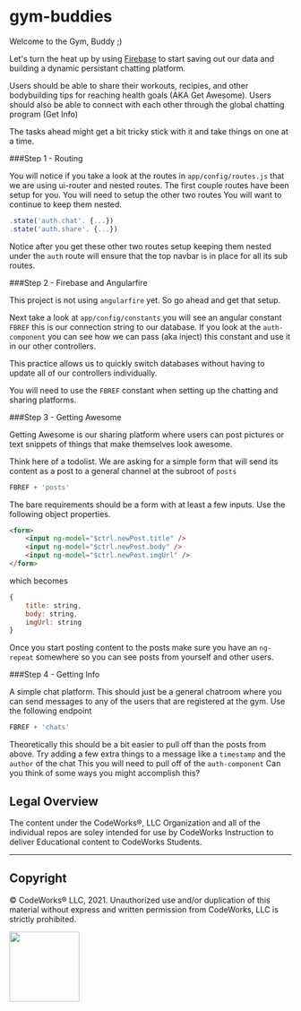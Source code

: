 # gym-buddies

Welcome to the Gym, Buddy ;)

Let's turn the heat up by using <a href="firebase.com" target="_blank">Firebase</a> to start saving out our data and building a dynamic persistant chatting platform. 

Users should be able to share their workouts, recipies, and other bodybuilding tips for reaching health goals (AKA Get Awesome). Users should also be able to connect with each other through the global chatting program (Get Info)

The tasks ahead might get a bit tricky stick with it and take things on one at a time.

###Step 1 - Routing

You will notice if you take a look at the routes in `app/config/routes.js` that we are using ui-router and nested routes. The first couple routes have been setup for you.  You will need to setup the other two routes You will want to continue to keep them nested.

```javascript
.state('auth.chat'. {...})
.state('auth.share'. {...})
```

Notice after you get these other two routes setup keeping them nested under the `auth` route will ensure that the top navbar is in place for all its sub routes. 

###Step 2 - Firebase and Angularfire

This project is not using `angularfire` yet. So go ahead and get that setup. 

Next take a look at `app/config/constants` you will see an angular constant `FBREF` this is our connection string to our database. If you look at the `auth-component` you can see how we can pass (aka inject) this constant and use it in our other controllers. 

This practice allows us to quickly switch databases without having to update all of our controllers individually.

You will need to use the `FBREF` constant when setting up the chatting and sharing platforms. 

###Step 3 - Getting Awesome

Getting Awesome is our sharing platform where users can post pictures or text snippets of things that make themselves look awesome.

Think here of a todolist. We are asking for a simple form that will send its content as a post to a general channel at the subroot of `posts`

```javascript
FBREF + 'posts'
```

The bare requirements should be a form with at least a few inputs. Use the following object properties.

```html
<form>
	<input ng-model="$ctrl.newPost.title" />
	<input ng-model="$ctrl.newPost.body" />
	<input ng-model="$ctrl.newPost.imgUrl" />
</form>
```
which becomes 

```javascript
{
	title: string,
	body: string,
	imgUrl: string
}
``` 
Once you start posting content to the posts make sure you have an `ng-repeat` somewhere so you can see posts from yourself and other users.


###Step 4 - Getting Info

A simple chat platform. This should just be a general chatroom where you can send messages to any of the users that are registered at the gym. Use the following endpoint

```javascript
FBREF + 'chats'
```

Theoretically this should be a bit easier to pull off than the posts from above. Try adding a few extra things to a message like a `timestamp` and the `author` of the chat This you will need to pull off of the `auth-component` Can you think of some ways you might accomplish this?


## Legal Overview

The content under the CodeWorks®, LLC Organization and all of the individual repos are soley intended for use by CodeWorks Instruction to deliver Educational content to CodeWorks Students.

---

## Copyright

© CodeWorks® LLC, 2021. Unauthorized use and/or duplication of this material without express and written permission from CodeWorks, LLC is strictly prohibited.


<img src="https://bcw.blob.core.windows.net/public/img/7815839041305055" width="125">

